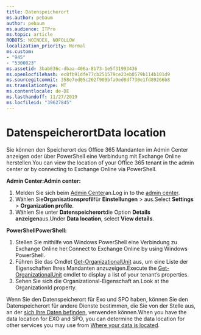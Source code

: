 ```yaml
---
title: Datenspeicherort
ms.author: pebaum
author: pebaum
ms.audience: ITPro
ms.topic: article
ROBOTS: NOINDEX, NOFOLLOW
localization_priority: Normal
ms.custom:
- "945"
- "5300023"
ms.assetid: 3bab036c-dbaa-406a-8b73-1e5f31993436
ms.openlocfilehash: ec8fb91dfe77cb251579ce23eb0579b114b101d9
ms.sourcegitcommit: 358e7ed05c262f909bfa9ed0df730e1fd89266b8
ms.translationtype: MT
ms.contentlocale: de-DE
ms.lasthandoff: 11/27/2019
ms.locfileid: "39627845"
---
```

# <a name="data-location"></a><span data-ttu-id="5ac68-102">Datenspeicherort</span><span class="sxs-lookup"><span data-stu-id="5ac68-102">Data location</span></span>

<span data-ttu-id="5ac68-103">Sie können den Speicherort des Office 365 Mandanten im Admin Center anzeigen oder über PowerShell eine Verbindung mit Exchange Online herstellen.</span><span class="sxs-lookup"><span data-stu-id="5ac68-103">You can view the location of your Office 365 tenant in the admin center or by connecting to Exchange Online via PowerShell.</span></span>


<span data-ttu-id="5ac68-104">**Admin Center:**</span><span class="sxs-lookup"><span data-stu-id="5ac68-104">**Admin center:**</span></span>
1. <span data-ttu-id="5ac68-105">Melden Sie sich beim [Admin Center](https://admin.microsoft.com/Adminportal/Home)an.</span><span class="sxs-lookup"><span data-stu-id="5ac68-105">Log in to the [admin center](https://admin.microsoft.com/Adminportal/Home).</span></span>
2. <span data-ttu-id="5ac68-106">Wählen Sie**Organisationsprofil**für **Einstellungen** > aus.</span><span class="sxs-lookup"><span data-stu-id="5ac68-106">Select **Settings** > **Organization profile**.</span></span>
3. <span data-ttu-id="5ac68-107">Wählen Sie unter **Datenspeicherort**die Option **Details anzeigen**aus.</span><span class="sxs-lookup"><span data-stu-id="5ac68-107">Under **Data location**, select **View details**.</span></span>


<span data-ttu-id="5ac68-108">**PowerShell**</span><span class="sxs-lookup"><span data-stu-id="5ac68-108">**PowerShell:**</span></span>
1. <span data-ttu-id="5ac68-109">Stellen Sie mithilfe von Windows PowerShell eine Verbindung zu Exchange Online her.</span><span class="sxs-lookup"><span data-stu-id="5ac68-109">Connect to Exchange Online by using Windows PowerShell.</span></span>
2. <span data-ttu-id="5ac68-110">Führen Sie das Cmdlet [Get-OrganizationalUnit](https://docs.microsoft.com/powershell/module/exchange/active-directory/get-organizationalunit) aus, um eine Liste der Eigenschaften Ihres Mandanten anzuzeigen.</span><span class="sxs-lookup"><span data-stu-id="5ac68-110">Execute the [Get-OrganizationalUnit](https://docs.microsoft.com/powershell/module/exchange/active-directory/get-organizationalunit) cmdlet to display a list of your tenant’s properties.</span></span> 
3. <span data-ttu-id="5ac68-111">Sehen Sie sich die Organizational-Eigenschaft an.</span><span class="sxs-lookup"><span data-stu-id="5ac68-111">Look at the OrganizationId property.</span></span>

<span data-ttu-id="5ac68-112">Wenn Sie den Datenspeicherort für Exo und SPO haben, können Sie den Datenspeicherort für andere Dienste bestimmen, die Sie von der Stelle aus, an der [sich Ihre Daten befinden](https://products.office.com/where-is-your-data-located), verwenden können.</span><span class="sxs-lookup"><span data-stu-id="5ac68-112">When you have the data location for EXO and SPO, you can determine the data location for other services you may use from [Where your data is located](https://products.office.com/where-is-your-data-located).</span></span>
